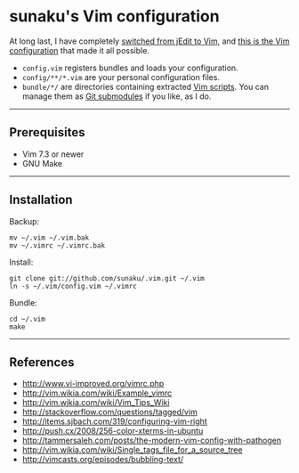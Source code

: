sunaku's Vim configuration
==============================================================================

At long last, I have completely [switched from jEdit to Vim][1],
and [this is the Vim configuration][2] that made it all possible.

* `config.vim` registers bundles and loads your configuration.
* `config/**/*.vim` are your personal configuration files.
* `bundle/*/` are directories containing extracted [Vim scripts][3].
  You can manage them as [Git submodules][4] if you like, as I do.

[1]: http://snk.tuxfamily.org/log/switching-from-jedit-to-vim.html
[2]: http://snk.tuxfamily.org/log/vim-script-management-system.html
[3]: http://www.vim.org/scripts/
[4]: http://vim-scripts.org

------------------------------------------------------------------------------
Prerequisites
------------------------------------------------------------------------------

* Vim 7.3 or newer
* GNU Make

------------------------------------------------------------------------------
Installation
------------------------------------------------------------------------------

Backup:

    mv ~/.vim ~/.vim.bak
    mv ~/.vimrc ~/.vimrc.bak

Install:

    git clone git://github.com/sunaku/.vim.git ~/.vim
    ln -s ~/.vim/config.vim ~/.vimrc

Bundle:

    cd ~/.vim
    make

------------------------------------------------------------------------------
References
------------------------------------------------------------------------------

* http://www.vi-improved.org/vimrc.php
* http://vim.wikia.com/wiki/Example_vimrc
* http://vim.wikia.com/wiki/Vim_Tips_Wiki
* http://stackoverflow.com/questions/tagged/vim
* http://items.sjbach.com/319/configuring-vim-right
* http://push.cx/2008/256-color-xterms-in-ubuntu
* http://tammersaleh.com/posts/the-modern-vim-config-with-pathogen
* http://vim.wikia.com/wiki/Single_tags_file_for_a_source_tree
* http://vimcasts.org/episodes/bubbling-text/
